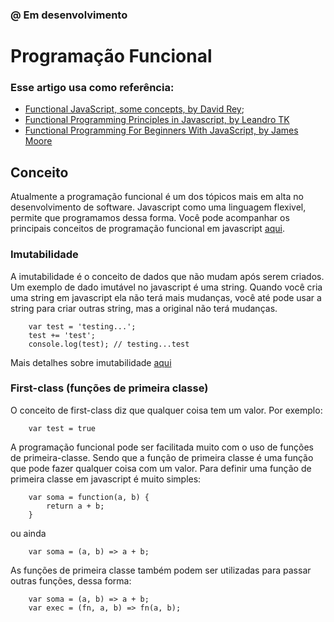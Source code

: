 ### @ Em desenvolvimento 
# Programação Funcional
### Esse artigo usa como referência: 
- [Functional JavaScript, some concepts, by David Rey](https://dreyacosta.com/functional-javascript/); 
- [Functional Programming Principles in Javascript, by Leandro TK](https://medium.freecodecamp.org/functional-programming-principles-in-javascript-1b8fc6c3563f)
- [Functional Programming For Beginners With JavaScript, by James Moore](https://www.udemy.com/functional-programming-for-beginners-with-javascript/)

## Conceito 
Atualmente a programação funcional é um dos tópicos mais em alta no desenvolvimento de software. Javascript como uma linguagem flexivel, permite que programamos dessa forma. Você pode acompanhar os principais conceitos de programação funcional em javascript [aqui](/archives/plano-estudos.md).

### Imutabilidade
A imutabilidade é o conceito de dados que não mudam após serem criados. Um exemplo de dado imutável no javascript é uma string. Quando você cria uma string em javascript ela não terá mais mudanças, você até pode usar a string para criar outras string, mas a original não terá mudanças.

```
    var test = 'testing...';
    test += 'test';
    console.log(test); // testing...test
```

Mais detalhes sobre imutabilidade [aqui](/archives/imutabilidade.md)

### First-class (funções de primeira classe)
O conceito de first-class diz que qualquer coisa tem um valor. Por exemplo:

```
    var test = true
```

A programação funcional pode ser facilitada muito com o uso de funções de primeira-classe. Sendo que a função de primeira classe é uma função que pode fazer qualquer coisa com um valor. Para definir uma função de primeira classe em javascript é muito simples:

```
    var soma = function(a, b) {
        return a + b; 
    }
```

ou ainda

```
    var soma = (a, b) => a + b;
```

As funções de primeira classe também podem ser utilizadas para passar outras funções, dessa forma:

```
    var soma = (a, b) => a + b;
    var exec = (fn, a, b) => fn(a, b);
```